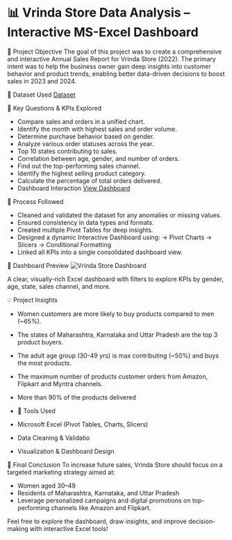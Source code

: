 # 📊 Vrinda Store Data Analysis – Interactive MS-Excel Dashboard


🧩 Project Objective
The goal of this project was to create a comprehensive and interactive Annual Sales Report for Vrinda Store (2022). The primary intent was to help the business owner gain deep insights into customer behavior and product trends, enabling better data-driven decisions to boost sales in 2023 and 2024.


📂 Dataset Used
<a href="https://github.com/chowhan123/Data-Analysis-Dashboard/blob/main/Vrinda%20Store%20Data%20Analysis%20Excel-Project.xlsx">Dataset<a>


📌 Key Questions & KPIs Explored
- Compare sales and orders in a unified chart.
- Identify the month with highest sales and order volume.
- Determine purchase behavior based on gender.
- Analyze various order statuses across the year.
- Top 10 states contributing to sales.
- Correlation between age, gender, and number of orders.
- Find out the top-performing sales channel.
- Identify the highest selling product category.
- Calculate the percentage of total orders delivered.
- Dashboard Interaction <a href="https://github.com/chowhan123/Data-Analysis-Dashboard/blob/main/Vrinda%20Store%20Dashboard.png">View Dashboard<a>


🧪 Process Followed
- Cleaned and validated the dataset for any anomalies or missing values.
- Ensured consistency in data types and formats.
- Created multiple Pivot Tables for deep insights.
- Designed a dynamic Interactive Dashboard using:
    -> Pivot Charts
    -> Slicers
    -> Conditional Formatting
- Linked all KPIs into a single consolidated dashboard view.


📸 Dashboard Preview
![Vrinda Store Dashboard](https://github.com/user-attachments/assets/08216f27-607f-4337-929e-b36651869649)

A clear, visually-rich Excel dashboard with filters to explore KPIs by gender, age, state, sales channel, and more.


💡 Project Insights
- Women customers are more likely to buy products compared to men (~65%).
- The states of Maharashtra, Karnataka and Uttar Pradesh are the top 3 product buyers.
- The adult age group (30-49 yrs) is max contributing (~50%) and buys the most products.
- The maximum number of products customer orders from Amazon, Flipkart and Myntra channels.
- More than 90% of the products delivered


- 📁 Tools Used
- Microsoft Excel (Pivot Tables, Charts, Slicers)
- Data Cleaning & Validatio
- Visualization & Dashboard Design


🎯 Final Conclusion
To increase future sales, Vrinda Store should focus on a targeted marketing strategy aimed at:
- Women aged 30–49
- Residents of Maharashtra, Karnataka, and Uttar Pradesh
- Leverage personalized campaigns and digital promotions on top-performing channels like Amazon and Flipkart.


Feel free to explore the dashboard, draw insights, and improve decision-making with interactive Excel tools!
